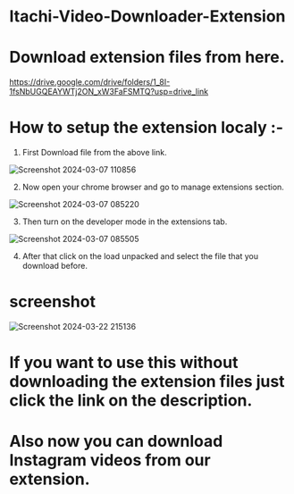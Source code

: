 ﻿# Itachi-Video-Downloader-Extension

# Download extension files from here.
https://drive.google.com/drive/folders/1_8I-1fsNbUGQEAYWTj2ON_xW3FaFSMTQ?usp=drive_link

# How to setup the extension localy :-

1. First Download file from the above link.

![Screenshot 2024-03-07 110856](https://github.com/pasan2002/Youtube-Video-Downloader-Extension/assets/115849043/552135cd-8bdb-4969-916e-433a06c1fe2b)

2. Now open your chrome browser and go to manage extensions section.

![Screenshot 2024-03-07 085220](https://github.com/pasan2002/Youtube-Video-Downloader-Extension/assets/115849043/fa74190e-6fa6-4ae9-81ac-e177c9b19b80)

3. Then turn on the developer mode in the extensions tab.

![Screenshot 2024-03-07 085505](https://github.com/pasan2002/Youtube-Video-Downloader-Extension/assets/115849043/b01495fc-72ed-44e3-a413-69dbfd202127)

4. After that click on the load unpacked and select the file that you download before.

# screenshot

![Screenshot 2024-03-22 215136](https://github.com/pasan2002/Youtube-Video-Downloader-Extension/assets/115849043/eb0e39e7-520b-4d36-a37c-67014f802af7)


# If you want to use this without downloading the extension files just click the link on the description.
# Also now you can download Instagram videos from our extension.

